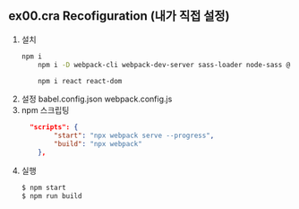 ## ex00.cra Recofiguration (내가 직접 설정)
1. 설치
    ```bash
    npm i
        npm i -D webpack-cli webpack-dev-server sass-loader node-sass @babel/core @babel/cli @babel/preset-env @babel/preset-react

        npm i react react-dom
    ```
2. 설정
    babel.config.json
    webpack.config.js
3. npm 스크립팅
    ```json
      "scripts": {
            "start": "npx webpack serve --progress",
            "build": "npx webpack"
        },
    ```
4. 실행
    ```bash
    $ npm start
    $ npm run build
    ```
